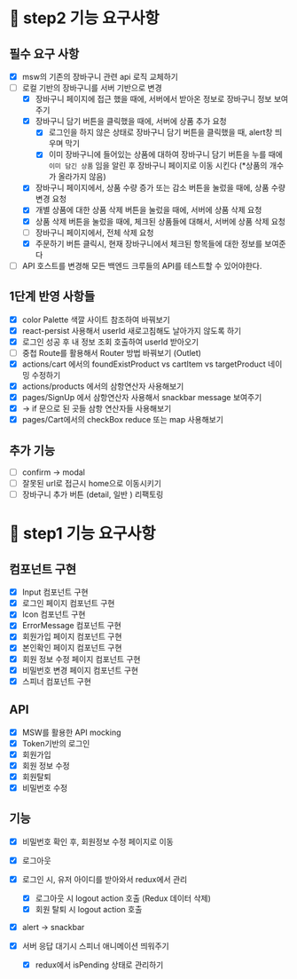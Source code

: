 # 🚩 step2 기능 요구사항

## 필수 요구 사항

- [x] msw의 기존의 장바구니 관련 api 로직 교체하기
- [ ] 로컬 기반의 장바구니를 서버 기반으로 변경
  - [x] 장바구니 페이지에 접근 했을 때에, 서버에서 받아온 정보로 장바구니 정보 보여주기
  - [x] 장바구니 담기 버튼을 클릭했을 때에, 서버에 상품 추가 요청
    - [x] 로그인을 하지 않은 상태로 장바구니 담기 버튼을 클릭했을 때, alert창 띄우며 막기
    - [x] 이미 장바구니에 들어있는 상품에 대하여 장바구니 담기 버튼을 누를 때에 `이미 담긴 상품` 임을 알린 후 장바구니 페이지로 이동 시킨다 (\*상품의 개수가 올라가지 않음)
  - [x] 장바구니 페이지에서, 상품 수량 증가 또는 감소 버튼을 눌렀을 때에, 상품 수량 변경 요청
  - [x] 개별 상품에 대한 상품 삭제 버튼을 눌렀을 때에, 서버에 상품 삭제 요청
  - [x] 상품 삭제 버튼을 눌렀을 때에, 체크된 상품들에 대해서, 서버에 상품 삭제 요청
  - [ ] 장바구니 페이지에서, 전체 삭제 요청
  - [x] 주문하기 버튼 클릭시, 현재 장바구니에서 체크된 항목들에 대한 정보를 보여준다
- [ ] API 호스트를 변경해 모든 백엔드 크루들의 API를 테스트할 수 있어야한다.

## 1단계 반영 사항들

- [x] color Palette 색깔 사이트 참조하여 바꿔보기
- [x] react-persist 사용해서 userId 새로고침해도 날아가지 않도록 하기
- [x] 로그인 성공 후 내 정보 조회 호출하여 userId 받아오기
- [ ] 중첩 Route를 활용해서 Router 방법 바꿔보기 (Outlet)
- [x] actions/cart 에서의 foundExistProduct vs cartItem vs targetProduct 네이밍 수정하기
- [x] actions/products 에서의 삼항연산자 사용해보기
- [x] pages/SignUp 에서 삼항연산자 사용해서 snackbar message 보여주기
- [x] -> if 문으로 된 곳들 삼항 연산자들 사용해보기
- [x] pages/Cart에서의 checkBox reduce 또는 map 사용해보기

## 추가 기능

- [ ] confirm -> modal
- [ ] 잘못된 url로 접근시 home으로 이동시키기
- [ ] 장바구니 추가 버튼 (detail, 일반 ) 리팩토링

# 🚩 step1 기능 요구사항

## 컴포넌트 구현

- [x] Input 컴포넌트 구현
- [x] 로그인 페이지 컴포넌트 구현
- [x] Icon 컴포넌트 구현
- [x] ErrorMessage 컴포넌트 구현
- [x] 회원가입 페이지 컴포넌트 구현
- [x] 본인확인 페이지 컴포넌트 구현
- [x] 회원 정보 수정 페이지 컴포넌트 구현
- [x] 비밀번호 변경 페이지 컴포넌트 구현
- [x] 스피너 컴포넌트 구현

## API

- [x] MSW를 활용한 API mocking
- [x] Token기반의 로그인
- [x] 회원가입
- [x] 회원 정보 수정
- [x] 회원탈퇴
- [x] 비밀번호 수정

## 기능

- [x] 비밀번호 확인 후, 회원정보 수정 페이지로 이동
- [x] 로그아웃
- [x] 로그인 시, 유저 아이디를 받아와서 redux에서 관리

  - [x] 로그아웃 시 logout action 호출 (Redux 데이터 삭제)
  - [x] 회원 탈퇴 시 logout action 호출

- [x] alert -> snackbar

- [x] 서버 응답 대기시 스피너 애니메이션 띄워주기
  - [x] redux에서 isPending 상태로 관리하기
